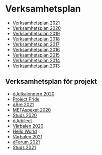 Verksamhetsplan
===============

-   [Verksamhetsplan 2021](https://static.datasektionen.se/verksamhetsplaner/verksamhetsplan2021.pdf)
-   [Verksamhetsplan 2020](https://static.datasektionen.se/verksamhetsplaner/verksamhetsplan2020.pdf)
-   [Verksamhetsplan 2019](https://static.datasektionen.se/verksamhetsplaner/verksamhetsplan2019)
-   [Verksamhetsplan 2018](https://static.datasektionen.se/verksamhetsplaner/verksamhetsplan2018.pdf)
-   [Verksamhetsplan 2017](https://static.datasektionen.se/verksamhetsplaner/verksamhetsplan2017.pdf)
-   [Verksamhetsplan 2016](https://static.datasektionen.se/verksamhetsplaner/verksamhetsplan-2016.pdf)
-   [Verksamhetsplan 2015](https://static.datasektionen.se/verksamhetsplaner/verksamhetsplan2015.pdf)
-   [Verksamhetsplan 2014](https://static.datasektionen.se/verksamhetsplaner/verksamhetsplan2014v6.0.pdf)
-   [Verksamhetsplan 2013](https://static.datasektionen.se/verksamhetsplaner/Verksamhetsplan2013.pdf)

Verksamhetsplan för projekt
---------------------------

-   [dJulkalendern 2020](https://static.datasektionen.se/verksamhetsplaner/vp_djulkalendern_2020_v2.pdf)
-   [Project Pride](https://static.datasektionen.se/verksamhetsplaner/vp_project_pride_2019)
-   [dÅre 2021](https://static.datasektionen.se/verksamhetsplaner/vp_dare_2021.pdf)
-   [METAspexet 2020](https://static.datasektionen.se/verksamhetsplaner/vp_metaspexet_1920.pdf)
-   [Studs 2020](https://static.datasektionen.se/verksamhetsplaner/vp_studs_2020)
-   [dJubileet](http://static.datasektionen.se/verksamhetsplaner/vp_djubileet_2018.pdf)
-   [Vårbalen 2020](https://static.datasektionen.se/verksamhetsplaner/vp_varbal_2020)
-   [Hello World](https://static.datasektionen.se/verksamhetsplaner/vp_hello_world)
-   [Vårbalen 2021](https://static.datasektionen.se/verksamhetsplaner/vp_varbal_2021)
-   [dForum 2021](https://static.datasektionen.se/verksamhetsplaner/vp_dforum_2021)
-   [Studs 2021](https://static.datasektionen.se/verksamhetsplaner/vp_studs_2021)
